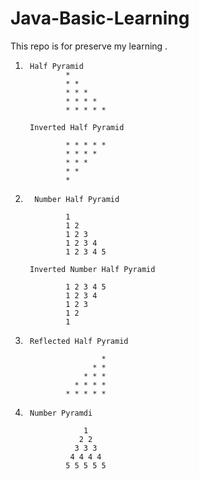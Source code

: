 # Java-Basic-Learning
This repo is for preserve my learning <Journey/>.

1.      Half Pyramid
                * 
                * * 
                * * * 
                * * * *
                * * * * *

        Inverted Half Pyramid

                * * * * *
                * * * *
                * * * 
                * * 
                * 

2.       Number Half Pyramid

                1 
                1 2 
                1 2 3 
                1 2 3 4
                1 2 3 4 5

        Inverted Number Half Pyramid

                1 2 3 4 5
                1 2 3 4
                1 2 3 
                1 2 
                1 

3.      Reflected Half Pyramid

                        *               
                      * *               
                    * * *              
                  * * * *              
                * * * * *    

4.      Number Pyramdi

                    1
                   2 2
                  3 3 3
                 4 4 4 4
                5 5 5 5 5